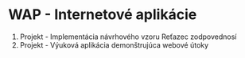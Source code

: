 # WAP - Internetové aplikácie

1. Projekt - Implementácia návrhového vzoru Reťazec zodpovednosí
2. Projekt - Výuková aplikácia demonštrujúca webové útoky
